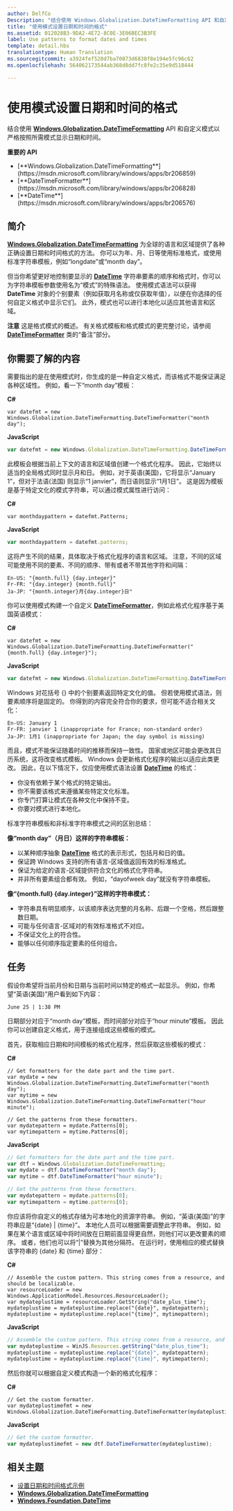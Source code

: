 ```yaml
---
author: DelfCo
Description: "结合使用 Windows.Globalization.DateTimeFormatting API 和自定义模式以严格按照所需模式显示日期和时间。"
title: "使用模式设置日期和时间的格式"
ms.assetid: 012028B3-9DA2-4E72-8C0E-3E06BEC3B3FE
label: Use patterns to format dates and times
template: detail.hbs
translationtype: Human Translation
ms.sourcegitcommit: a3924fef520d7ba70873d6838f8e194e5fc96c62
ms.openlocfilehash: 564062173544ab368d8dd7fc8fe2c35e9d518444

---
```


# <a name="use-patterns-to-format-dates-and-times"></a>使用模式设置日期和时间的格式

<link rel="stylesheet" href="https://az835927.vo.msecnd.net/sites/uwp/Resources/css/custom.css">

结合使用 [**Windows.Globalization.DateTimeFormatting**](https://msdn.microsoft.com/library/windows/apps/br206859) API 和自定义模式以严格按照所需模式显示日期和时间。

<div class="important-apis" >
<b>重要的 API</b><br/>
<ul>
<li>[**Windows.Globalization.DateTimeFormatting**](https://msdn.microsoft.com/library/windows/apps/br206859)</li>
<li>[**DateTimeFormatter**](https://msdn.microsoft.com/library/windows/apps/br206828)</li>
<li>[**DateTime**](https://msdn.microsoft.com/library/windows/apps/br206576)</li>
</ul>
</div>


## <a name="introduction"></a>简介


[**Windows.Globalization.DateTimeFormatting**](https://msdn.microsoft.com/library/windows/apps/br206859) 为全球的语言和区域提供了各种正确设置日期和时间格式的方法。 你可以为年、月、日等使用标准格式，或使用标准字符串模板，例如“longdate”或“month day”。

但当你希望更好地控制要显示的 [**DateTime**](https://msdn.microsoft.com/library/windows/apps/br206576) 字符串要素的顺序和格式时，你可以为字符串模板参数使用名为“模式”的特殊语法。 使用模式语法可以获得 **DateTime** 对象的个别要素（例如获取月名称或仅获取年值），以便在你选择的任何自定义格式中显示它们。 此外，模式也可以进行本地化以适应其他语言和区域。

**注意**  这是格式模式的概述。 有关格式模板和格式模式的更完整讨论，请参阅 [**DateTimeFormatter**](https://msdn.microsoft.com/library/windows/apps/br206828) 类的“备注”部分。

 

## <a name="what-you-need-to-know"></a>你需要了解的内容


需要指出的是在使用模式时，你生成的是一种自定义格式，而该格式不能保证满足各种区域性。 例如，看一下“month day”模板：

**C#**
```CSharp
var datefmt = new Windows.Globalization.DateTimeFormatting.DateTimeFormatter("month day");
```
**JavaScript**
```JavaScript
var datefmt = new Windows.Globalization.DateTimeFormatting.DateTimeFormatter("month day");
```

此模板会根据当前上下文的语言和区域值创建一个格式化程序。 因此，它始终以适当的全局格式同时显示月和日。 例如，对于英语(美国)，它将显示“January 1”，但对于法语(法国) 则显示“1 janvier”，而日语则显示“1月1日”。 这是因为模板是基于特定文化的模式字符串，可以通过模式属性进行访问：

**C#**
```CSharp
var monthdaypattern = datefmt.Patterns;
```
**JavaScript**
```JavaScript
var monthdaypattern = datefmt.patterns;
```

这将产生不同的结果，具体取决于格式化程序的语言和区域。 注意，不同的区域可能使用不同的要素、不同的顺序、带有或者不带其他字符和间隔：

``` syntax
En-US: "{month.full} {day.integer}"
Fr-FR: "{day.integer} {month.full}"
Ja-JP: "{month.integer}月{day.integer}日"
```

你可以使用模式构建一个自定义 [**DateTimeFormatter**](https://msdn.microsoft.com/library/windows/apps/br206828)，例如此格式化程序基于美国英语模式：

**C#**
```CSharp
var datefmt = new Windows.Globalization.DateTimeFormatting.DateTimeFormatter("{month.full} {day.integer}");
```
**JavaScript**
```JavaScript
var datefmt = new Windows.Globalization.DateTimeFormatting.DateTimeFormatter("{month.full} {day.integer}");
```

Windows 对花括号 {} 中的个别要素返回特定文化的值。 但若使用模式语法，则要素顺序将是固定的。 你得到的内容完全符合你的要求，但可能不适合相关文化：

``` syntax
En-US: January 1
Fr-FR: janvier 1 (inappropriate for France; non-standard order)
Ja-JP: 1月1 (inappropriate for Japan; the day symbol is missing)
```

而且，模式不能保证随着时间的推移而保持一致性。 国家或地区可能会更改其日历系统，这将改变格式模板。 Windows 会更新格式化程序的输出以适应此类更改。 因此，在以下情况下，仅应使用模式语法设置 [**DateTime**](https://msdn.microsoft.com/library/windows/apps/br206576) 的格式：

-   你没有依赖于某个格式的特定输出。
-   你不需要该格式来遵循某些特定文化标准。
-   你专门打算让模式在各种文化中保持不变。
-   你要对模式进行本地化。

标准字符串模板和非标准字符串模式之间的区别总结：

**像“month day”（月日）这样的字符串模板：**

-   以某种顺序抽象 [**DateTime**](https://msdn.microsoft.com/library/windows/apps/br206576) 格式的表示形式，包括月和日的值。
-   保证跨 Windows 支持的所有语言-区域值返回有效的标准格式。
-   保证为给定的语言-区域提供符合文化的格式化字符串。
-   并非所有要素组合都有效。 例如，“dayofweek day”就没有字符串模板。

**像“{month.full} {day.integer}”这样的字符串模式：**

-   字符串具有明显顺序，以该顺序表达完整的月名称、后跟一个空格，然后跟整数日期。
-   可能与任何语言-区域对的有效标准格式不对应。
-   不保证文化上的符合性。
-   能够以任何顺序指定要素的任何组合。

## <a name="tasks"></a>任务


假设你希望将当前月份和日期与当前时间以特定的格式一起显示。 例如，你希望“英语(美国)”用户看到如下内容：

``` syntax
June 25 | 1:38 PM
```

日期部分对应于“month day”模板，而时间部分对应于“hour minute”模板。 因此你可以创建自定义格式，用于连接组成这些模板的模式。

首先，获取相应日期和时间模板的格式化程序，然后获取这些模板的模式：

**C#**
```CSharp
// Get formatters for the date part and the time part.
var mydate = new Windows.Globalization.DateTimeFormatting.DateTimeFormatter("month day");
var mytime = new Windows.Globalization.DateTimeFormatting.DateTimeFormatter("hour minute");

// Get the patterns from these formatters.
var mydatepattern = mydate.Patterns[0];
var mytimepattern = mytime.Patterns[0];
```
**JavaScript**
```JavaScript
// Get formatters for the date part and the time part.
var dtf = Windows.Globalization.DateTimeFormatting;
var mydate = dtf.DateTimeFormatter("month day");
var mytime = dtf.DateTimeFormatter("hour minute");

// Get the patterns from these formatters.
var mydatepattern = mydate.patterns[0];
var mytimepattern = mytime.patterns[0];
```

你应该将你自定义的格式存储为可本地化的资源字符串。 例如，“英语(美国)”的字符串应是“{date} | {time}”。 本地化人员可以根据需要调整此字符串。 例如，如果在某个语言或区域中将时间放在日期前面显得更自然，则他们可以更改要素的顺序。 或者，他们也可以将“|”替换为其他分隔符。 在运行时，使用相应的模式替换该字符串的 {date} 和 {time} 部分：

**C#**
```CSharp
// Assemble the custom pattern. This string comes from a resource, and should be localizable. 
var resourceLoader = new Windows.ApplicationModel.Resources.ResourceLoader();
var mydateplustime = resourceLoader.GetString("date_plus_time");
mydateplustime = mydateplustime.replace("{date}", mydatepattern);
mydateplustime = mydateplustime.replace("{time}", mytimepattern);
```
**JavaScript**
```JavaScript
// Assemble the custom pattern. This string comes from a resource, and should be localizable. 
var mydateplustime = WinJS.Resources.getString("date_plus_time");
mydateplustime = mydateplustime.replace("{date}", mydatepattern);
mydateplustime = mydateplustime.replace("{time}", mytimepattern);
```

然后你就可以根据自定义模式构造一个新的格式化程序：

**C#**
```CSharp
// Get the custom formatter.
var mydateplustimefmt = new Windows.Globalization.DateTimeFormatting.DateTimeFormatter(mydateplustime);
```
**JavaScript**
```JavaScript
// Get the custom formatter.
var mydateplustimefmt = new dtf.DateTimeFormatter(mydateplustime);
```

## <a name="related-topics"></a>相关主题


* [设置日期和时间格式示例](http://go.microsoft.com/fwlink/p/?LinkId=231618)
* [**Windows.Globalization.DateTimeFormatting**](https://msdn.microsoft.com/library/windows/apps/br206859)
* [**Windows.Foundation.DateTime**](https://msdn.microsoft.com/library/windows/apps/br206576)
 

 






<!--HONumber=Dec16_HO2-->


